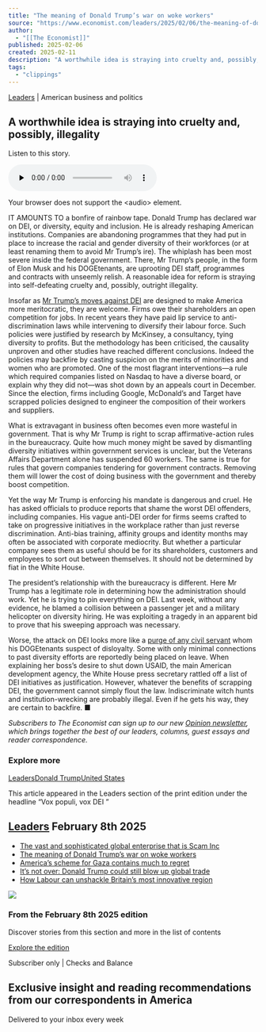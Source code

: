 ```yaml
---
title: "The meaning of Donald Trump’s war on woke workers"
source: "https://www.economist.com/leaders/2025/02/06/the-meaning-of-donald-trumps-war-on-woke-workers"
author:
  - "[[The Economist]]"
published: 2025-02-06
created: 2025-02-11
description: "A worthwhile idea is straying into cruelty and, possibly, illegality | Leaders"
tags:
  - "clippings"
---
```

[Leaders](https://www.economist.com/leaders) | American business and politics

## A worthwhile idea is straying into cruelty and, possibly, illegality

Listen to this story.

<audio class="react-audio-player " controls="" id="audio-player" preload="none" src="https://www.economist.com/content-assets/audio/006%20Leaders%20-%20American%20business%20and%20politics-9d9b8bbd946fe928ee6fa5d3059453bd.mp3" title="The meaning of Donald Trump’s war on woke workers" controlslist="nodownload"><p>Your browser does not support the &lt;audio&gt; element.</p></audio>

IT AMOUNTS TO a bonfire of rainbow tape. Donald Trump has declared war on DEI, or diversity, equity and inclusion. He is already reshaping American institutions. Companies are abandoning programmes that they had put in place to increase the racial and gender diversity of their workforces (or at least renaming them to avoid Mr Trump’s ire). The whiplash has been most severe inside the federal government. There, Mr Trump’s people, in the form of Elon Musk and his DOGEtenants, are uprooting DEI staff, programmes and contracts with unseemly relish. A reasonable idea for reform is straying into self-defeating cruelty and, possibly, outright illegality.

Insofar as [Mr Trump’s moves against DEI](https://www.economist.com/business/2025/02/02/corporate-americas-diversity-wars-are-just-getting-started) are designed to make America more meritocratic, they are welcome. Firms owe their shareholders an open competition for jobs. In recent years they have paid lip service to anti-discrimination laws while intervening to diversify their labour force. Such policies were justified by research by McKinsey, a consultancy, tying diversity to profits. But the methodology has been criticised, the causality unproven and other studies have reached different conclusions. Indeed the policies may backfire by casting suspicion on the merits of minorities and women who are promoted. One of the most flagrant interventions—a rule which required companies listed on Nasdaq to have a diverse board, or explain why they did not—was shot down by an appeals court in December. Since the election, firms including Google, McDonald’s and Target have scrapped policies designed to engineer the composition of their workers and suppliers.

What is extravagant in business often becomes even more wasteful in government. That is why Mr Trump is right to scrap affirmative-action rules in the bureaucracy. Quite how much money might be saved by dismantling diversity initiatives within government services is unclear, but the Veterans Affairs Department alone has suspended 60 workers. The same is true for rules that govern companies tendering for government contracts. Removing them will lower the cost of doing business with the government and thereby boost competition.

Yet the way Mr Trump is enforcing his mandate is dangerous and cruel. He has asked officials to produce reports that shame the worst DEI offenders, including companies. His vague anti-DEI order for firms seems crafted to take on progressive initiatives in the workplace rather than just reverse discrimination. Anti-bias training, affinity groups and identity months may often be associated with corporate mediocrity. But whether a particular company sees them as useful should be for its shareholders, customers and employees to sort out between themselves. It should not be determined by fiat in the White House.

The president’s relationship with the bureaucracy is different. Here Mr Trump has a legitimate role in determining how the administration should work. Yet he is trying to pin everything on DEI. Last week, without any evidence, he blamed a collision between a passenger jet and a military helicopter on diversity hiring. He was exploiting a tragedy in an apparent bid to prove that his sweeping approach was necessary.

Worse, the attack on DEI looks more like a [purge of any civil servant](https://www.economist.com/united-states/2025/02/03/elon-musk-is-shredding-americas-government-as-he-did-twitter) whom his DOGEtenants suspect of disloyalty. Some with only minimal connections to past diversity efforts are reportedly being placed on leave. When explaining her boss’s desire to shut down USAID, the main American development agency, the White House press secretary rattled off a list of DEI initiatives as justification. However, whatever the benefits of scrapping DEI, the government cannot simply flout the law. Indiscriminate witch hunts and institution-wrecking are probably illegal. Even if he gets his way, they are certain to backfire. ■

*Subscribers to The Economist can sign up to our new [Opinion newsletter](https://www.economist.com/newsletters/opinion), which brings together the best of our leaders, columns, guest essays and reader correspondence.*

### Explore more

[Leaders](https://www.economist.com/topics/leaders)[Donald Trump](https://www.economist.com/topics/donald-trump)[United States](https://www.economist.com/topics/united-states)

This article appeared in the Leaders section of the print edition under the headline “Vox populi, vox DEI ”

## [Leaders](https://www.economist.com/leaders) February 8th 2025

- [The vast and sophisticated global enterprise that is Scam Inc](https://www.economist.com/leaders/2025/02/06/the-vast-and-sophisticated-global-enterprise-that-is-scam-inc)
- [The meaning of Donald Trump’s war on woke workers](https://www.economist.com/leaders/2025/02/06/the-meaning-of-donald-trumps-war-on-woke-workers)
- [America’s scheme for Gaza contains much to regret](https://www.economist.com/leaders/2025/02/06/americas-scheme-for-gaza-contains-much-to-regret)
- [It’s not over: Donald Trump could still blow up global trade](https://www.economist.com/leaders/2025/02/06/its-not-over-donald-trump-could-still-blow-up-global-trade)
- [How Labour can unshackle Britain’s most innovative region](https://www.economist.com/leaders/2025/02/06/how-labour-can-unshackle-britains-most-innovative-region)

![](https://www.economist.com/cdn-cgi/image/width=1424,quality=80,format=auto/content-assets/images/20250208_DE_AP.jpg)

### From the February 8th 2025 edition

Discover stories from this section and more in the list of contents

[Explore the edition](https://www.economist.com/weeklyedition/2025-02-08)

Subscriber only | Checks and Balance

## Exclusive insight and reading recommendations from our correspondents in America

Delivered to your inbox every week